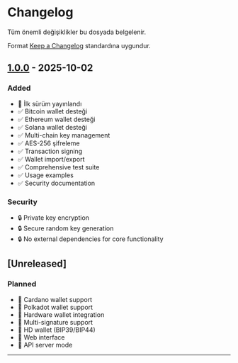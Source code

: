 # Changelog

Tüm önemli değişiklikler bu dosyada belgelenir.

Format [Keep a Changelog](https://keepachangelog.com/en/1.0.0/) standardına uygundur.

## [1.0.0] - 2025-10-02

### Added
- 🎉 İlk sürüm yayınlandı
- ✅ Bitcoin wallet desteği
- ✅ Ethereum wallet desteği
- ✅ Solana wallet desteği
- ✅ Multi-chain key management
- ✅ AES-256 şifreleme
- ✅ Transaction signing
- ✅ Wallet import/export
- ✅ Comprehensive test suite
- ✅ Usage examples
- ✅ Security documentation

### Security
- 🔒 Private key encryption
- 🔒 Secure random key generation
- 🔒 No external dependencies for core functionality

## [Unreleased]

### Planned
- 🚧 Cardano wallet support
- 🚧 Polkadot wallet support
- 🚧 Hardware wallet integration
- 🚧 Multi-signature support
- 🚧 HD wallet (BIP39/BIP44)
- 🚧 Web interface
- 🚧 API server mode

---

[1.0.0]: https://github.com/PROFADAM/kms/releases/tag/v1.0.0
